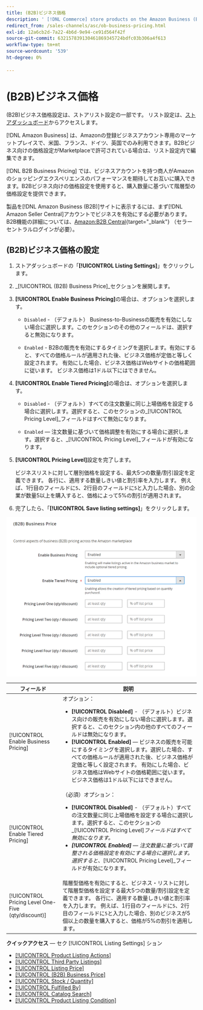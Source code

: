 ```yaml
---
title: (B2B)ビジネス価格
description: ' [!DNL Commerce] store products on the Amazon Business (B2B) site by enabling business in your Amazon [!DNL Seller Central] アカウントを一覧表示できます。'
redirect_from: /sales-channels/asc/ob-business-pricing.html
exl-id: 12a6cb2d-7a22-4b6d-9e94-ce91d564f42f
source-git-commit: 632157839130461869345724bdfc03b306a4f613
workflow-type: tm+mt
source-wordcount: '539'
ht-degree: 0%

---
```


# (B2B)ビジネス価格

(B2B)ビジネス価格設定は、ストアリスト設定の一部です。 リスト設定は、[ストアダッシュボード](./amazon-store-dashboard.md)からアクセスします。

[!DNL Amazon Business] は、Amazonの登録ビジネスアカウント専用のマーケットプレイスで、米国、フランス、ドイツ、英国でのみ利用できます。B2Bビジネス向けの価格設定がMarketplaceで許可されている場合は、リスト設定内で編集できます。

[!DNL B2B Business Pricing] では、ビジネスアカウントを持つ商人がAmazonのショッピングエクスペリエンスのパフォーマンスを期待してお互いに購入できます。B2Bビジネス向けの価格設定を使用すると、購入数量に基づいて階層型の価格設定を提供できます。

製品を[!DNL Amazon Business (B2B)]サイトに表示するには、まず[!DNL Amazon Seller Central]アカウントでビジネスを有効にする必要があります。 B2B機能の詳細については、[Amazon:B2B Central](https://sellercentral.amazon.com/gp/help/G202161480/){target=&quot;_blank&quot;} （セラーセントラルログインが必要）。

## (B2B)ビジネス価格の設定

1. ストアダッシュボードの「**[!UICONTROL Listing Settings]**」をクリックします。

1. _[!UICONTROL (B2B) Business Price]_セクションを展開します。

1. **[!UICONTROL Enable Business Pricing]**&#x200B;の場合は、オプションを選択します。

   - `Disabled` - （デフォルト） Business-to-Businessの販売を有効にしない場合に選択します。このセクションのその他のフィールドは、選択すると無効になります。

   - `Enabled` - B2Bの販売を有効にするタイミングを選択します。有効にすると、すべての価格ルールが適用された後、ビジネス価格が定価と等しく設定されます。 有効にした場合、ビジネス価格はWebサイトの価格範囲に従います。 ビジネス価格は1ドル以下にはできません。

1. **[!UICONTROL Enable Tiered Pricing]**&#x200B;の場合は、オプションを選択します。

   - `Disabled` - （デフォルト）すべての注文数量に同じ上場価格を設定する場合に選択します。選択すると、このセクションの&#x200B;_[!UICONTROL Pricing Level]_フィールドはすべて無効になります。

   - `Enabled`  — 注文数量に基づいて価格調整を有効にする場合に選択します。選択すると、_[!UICONTROL Pricing Level]_フィールドが有効になります。

1. **[!UICONTROL Pricing Level]**&#x200B;設定を完了します。

   ビジネスリストに対して層別価格を設定する、最大5つの数量/割引設定を定義できます。 各行に、適用する数量しきい値と割引率を入力します。 例えば、1行目のフィールドに`5`、2行目のフィールドに`5`と入力した場合、別の企業が数量5以上を購入すると、価格によって5%の割引が適用されます。

1. 完了したら、「**[!UICONTROL Save listing settings]**」をクリックします。

![Amazon Business Pricing(B2B)](assets/amazon-business-pricing.png)

| フィールド | 説明 |
|--- |--- |
| [!UICONTROL Enable Business Pricing] | オプション： <ul><li>**[!UICONTROL Disabled]** - （デフォルト）ビジネス向けの販売を有効にしない場合に選択します。選択すると、このセクション内の他のすべてのフィールドは無効になります。</li><li>**[!UICONTROL Enabled]**  — ビジネスの販売を可能にするタイミングを選択します。選択した場合、すべての価格ルールが適用された後、ビジネス価格が定価と等しく設定されます。 有効にした場合、ビジネス価格はWebサイトの価格範囲に従います。 ビジネス価格は1ドル以下にはできません。</li></ul> |
| [!UICONTROL Enable Tiered Pricing] | （必須）オプション： <ul><li>**[!UICONTROL Disabled]** - （デフォルト）すべての注文数量に同じ上場価格を設定する場合に選択します。選択すると、このセクションの&#x200B;_[!UICONTROL Pricing Level]_フィールドはすべて無効になります。</li><li>**[!UICONTROL Enabled]**  — 注文数量に基づいて調整される価格設定を有効にする場合に選択します。選択すると、_[!UICONTROL Pricing Level]_フィールドが有効になります。</li></ul> |
| [!UICONTROL Pricing Level One-Five (qty/discount)] | 階層型価格を有効にすると、ビジネス・リストに対して階層型価格を設定する最大5つの数量/割引設定を定義できます。 各行に、適用する数量しきい値と割引率を入力します。 例えば、1行目のフィールドに`5`、2行目のフィールドに`5`と入力した場合、別のビジネスが5個以上の数量を購入すると、価格が5%の割引を適用します。 |

**クイックアクセス**  — セク [!UICONTROL Listing Settings] ション

- [[!UICONTROL Product Listing Actions]](./product-listing-actions.md)
- [[!UICONTROL Third Party Listings]](./third-party-listing-settings.md)
- [[!UICONTROL Listing Price]](./listing-price.md)
- [[!UICONTROL (B2B) Business Price]](./business-pricing.md)
- [[!UICONTROL Stock / Quantity]](./stock-quantity.md)
- [[!UICONTROL Fulfilled By]](./fulfilled-by.md)
- [[!UICONTROL Catalog Search]](./catalog-search.md)
- [[!UICONTROL Product Listing Condition]](./product-listing-condition.md)
